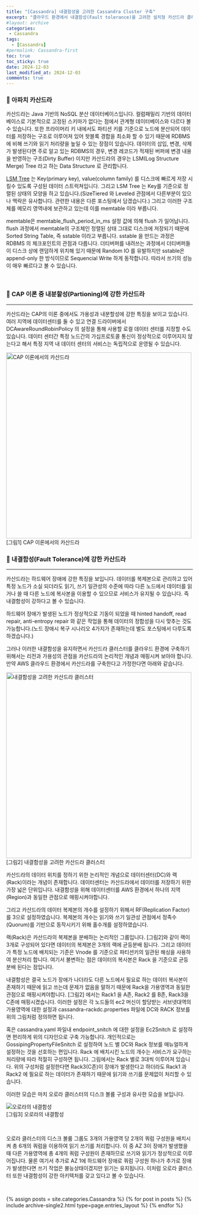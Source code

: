 ```yaml
---
title: "[Cassandra] 내결함성을 고려한 Cassandra Cluster 구축"
excerpt: "클라우드 환경에서 내결함성(Fault tolerance)을 고려한 설치형 카산드라 클러스터 구축 디자인을 알아봅니다."
#layout: archive
categories:
 - Cassandra
tags:
  - [Cassandra]
#permalink: Cassandra-first
toc: true
toc_sticky: true
date: 2024-12-03
last_modified_at: 2024-12-03
comments: true
---
```


### 🚀 아파치 카산드라

카산드라는 Java 기반의 NoSQL 분산 데이터베이스입니다. 컬럼패밀리 기반의 데이터베이스로 기본적으로 고정된 스키마가 없다는 점에서 관계형 데이터베이스와 다르다 볼 수 있습니다. 또한 프라이머리 키 내에서도 파티션 키를 기준으로 노드에 분산되어 데이터를 저장하는 구조로 이루어져 있어 핫블록 경합을 최소화 할 수 있기 때문에 RDBMS에 비해 쓰기와 읽기 처리량을 높일 수 있는 장점이 있습니다. 데이터의 삽입, 변경, 삭제가 발생된다면 주로 알고 있는 RDBMS의 경우, 변경 레코드가 적재된 버퍼에 변경 내용을 반영하는 구조(Dirty Buffer) 이지만 카산드라의 경우는 LSM(Log Structure Merge) Tree 라고 하는 Data Structure 로 관리합니다.   

[LSM Tree](https://en.wikipedia.org/wiki/Log-structured_merge-tree) 는 Key(primary key), value(column family) 를 디스크에 빠르게 저장 시킬수 있도록 구성된 데이터 스트럭쳐입니다. 그리고 LSM Tree 는 Key를 기준으로 정렬된 상태의 모양을 하고 있습니다.(SizeTiered 와 Leveled 관점에서 다른부분이 있으나 맥락은 유사합니다. 관련한 내용은 다른 포스팅에서 담겠습니다.) 그리고 이러한 구조체를 메모리 영역내에 보관하고 있는데 이를 memtable 이라 부릅니다.  

memtable은 memtable_flush_period_in_ms 설정 값에 의해 flush 가 일어납니다. flush 과정에서 memtable의 구조체인 정렬된 상태 그대로 디스크에 저장되기 때문에 Sorted String Table, 즉 sstable 이라고 부릅니다. sstable 을 만드는 과정은 RDBMS 의 체크포인트의 관점과 다릅니다. 더티버퍼를 내려쓰는 과정에서 더티버퍼들이 디스크 상에 랜덤하게 위치해 있기 때문에 Random IO 를 유발하지만 sstable은 append-only 한 방식이므로 Sequencial Write 하게 동작합니다. 따라서 쓰기의 성능이 매우 빠르다고 볼 수 있습니다.

<br>

### 🚀 CAP 이론 중 내분할성(Partioning)에 강한 카산드라
---

카산드라는 CAP의 이론 중에서도 가용성과 내분할성에 강한 특징을 보이고 있습니다. 여러 지역에 데이터센터를 둘 수 있고 연결 드라이버에서 DCAwareRoundRobinPolicy 의 설정을 통해 사용할 로컬 데이터 센터를 지정할 수도 있습니다. 데이터 센터간 특정 노드간의 가십프로토콜 통신이 정상적으로 이루어지지 않는다고 해서 특정 지역 내 데이터 센터의 서비스는 독립적으로 운영될 수 있습니다.

<img src="https://github.com/user-attachments/assets/5ca36313-cea9-41bd-926a-f8dde15d88e0" alt="CAP 이론에서의 카산드라" width="500">    
[그림1] CAP 이론에서의 카산드라

<br>


### 🚀 내결함성(Fault Tolerance)에 강한 카산드라
---

카산드라는 하드웨어 장애에 강한 특징을 보입니다. 데이터를 복제본으로 관리하고 있어 특정 노드가 소실 되더라도 읽기, 쓰기 일관성의 수준에 따라 다른 노드에서 데이터를 읽거나 쓸 때 다른 노드에 복사본을 이용할 수 있으므로 서비스가 유지될 수 있습니다. 즉 내결함성이 강하다고 볼 수 있습니다.  

하드웨어 장애가 발생된 노드가 정상적으로 기동이 되었을 때 hinted handoff, read repair, anti-entropy repair 와 같은 작업을 통해 데이터의 정합성을 다시 맞추는 것도 가능합니다.(노드 장애시 복구 시나리오 4가지가 존재하는데 별도 포스팅에서 다루도록 하겠습니다.)

그러나 이러한 내결함성을 유지하면서 카산드라 클러스터를 클라우드 환경에 구축하기 위해서는 리전과 가용성의 관점을 카산드라의 논리적인 개념과 매핑시켜 보아야 합니다. 만약 AWS 클라우드 환경에서 카산드라를 구축한다고 가정한다면 아래와 같습니다.

<img src="https://github.com/user-attachments/assets/eeae85e8-7946-4628-bb89-f315a52d3999" alt="내결함성을 고려한 카산드라 클러스터" width="500">    
[그림2] 내결함성을 고려한 카산드라 클러스터

<br>

카산드라의 데이터 위치를 정하기 위한 논리적인 개념으로 데이터센터(DC)와 랙(Rack)이라는 개념이 존재합니다. 데이터센터는 카산드라에서 데이터를 저장하기 위한 가장 넓은 단위입니다. 내결함성을 위해 데이터센터를 AWS 환경에서 하나의 지역(Region)과 동일한 관점으로 매핑시켜야합니다.

그리고 카산드라의 데이터 복제본의 개수를 설정하기 위해서 RF(Replication Factor)를 3으로 설정하였습니다. 복제본의 개수는 읽기와 쓰기 일관성 관점에서 정족수(Quorum)를 기반으로 동작시키기 위해 홀수개를 설정하였습니다.

랙(Rack)은 카산드라의 복제본을 분배하는 논리적인 그룹입니다. [그림2]와 같이 랙이 3개로 구성되어 있다면 데이터의 복제본은 3개의 랙에 균등분배 됩니다. 그리고 데이터가 특정 노드에 배치되는 기준은 Vnode 를 기준으로 파티션키의 일관된 해싱을 사용하여 분산처리 합니다. 여기서 불변하는 점은 데이터의 복사본은 Rack 을 기준으로 균등분배 된다는 점입니다.

내결함성은 결국 노드가 장애가 나더라도 다른 노드에서 필요로 하는 데이터 복사본이 존재하기 때문에 읽고 쓰는데 문제가 없음을 말하기 때문에 Rack을 가용영역과 동일한 관점으로 매핑시켜야합니다. [그림2] 에서는 Rack1 을 A존, Rack2 를 B존, Rack3을 C존에 매핑시켰습니다. 이러한 설정은 각 노드들의 ec2 머신이 할당받는 서브넷대역의 가용영역에 대한 설정과 cassandra-rackdc.properties 파일에 DC와 RACK 정보를 위의 그림처럼 정의하면 됩니다. 

혹은 cassandra.yaml 파일내 endpoint_snitch 에 대한 설정을 Ec2Snitch 로 설정하면 편리하게 위의 디자인으로 구축 가능합니다. 개인적으로는 GossipingPropertyFileSnitch 로 설정하여 노드 별 DC와 Rack 정보를 매뉴얼하게 설정하는 것을 선호하는 편입니다. Rack 에 배치시킨 노드의 개수는 서비스가 요구하는 처리량에 따라 적절히 구성하면 됩니다. 그림에서는 Rack 별로 3대씩 이루어져 있습니다. 위의 구성처럼 설정한다면 Rack3(C존)이 장애가 발생한다고 하더라도 Rack1 과 Rack2 에 필요로 하는 데이터가 존재하기 때문에 읽기와 쓰기를 문제없이 처리할 수 있습니다.

이러한 모습은 마치 오로라 클러스터의 디스크 볼륨 구성과 유사한 모습을 보입니다. 

![오로라의 내결함성](https://github.com/user-attachments/assets/6aa65fa8-d437-485d-9909-a132be829c40)     
[그림3] 오로라의 내결함성   

<br>

오로라 클러스터의 디스크 볼륨 그룹도 3개의 가용영역 당 2개의 쿼럼 구성원을 배치시켜 총 6개의 쿼럼을 이용하여 읽기 쓰기를 처리합니다. 이 중 AZ 3이 장애가 발생했을 때 다른 가용영역에 총 4개의 쿼럼 구성원이 존재하므로 쓰기와 읽기가 정상적으로 이루어집니다. 물론 여기서 추가로 AZ 1에 하드웨어 장애로 쿼럼 구성원 하나가 추가로 장애가 발생한다면 쓰기 작업은 불능상태이겠지만 읽기는 유지됩니다. 이처럼 오로라 클러스터 또한 내결함성이 강한 아키텍처를 갖고 있다고 볼 수 있습니다.

<br>

{% assign posts = site.categories.Cassandra %}
{% for post in posts %} {% include archive-single2.html type=page.entries_layout %} {% endfor %}